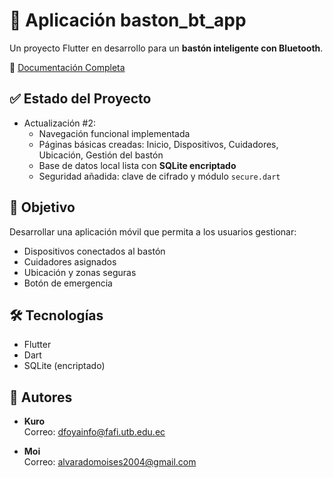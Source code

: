 # 🚀 Aplicación baston_bt_app

Un proyecto Flutter en desarrollo para un **bastón inteligente con Bluetooth**.

📖 [Documentación Completa](./DOCUMENTACION.md)

## ✅ Estado del Proyecto
- Actualización #2:
    - Navegación funcional implementada
    - Páginas básicas creadas: Inicio, Dispositivos, Cuidadores, Ubicación, Gestión del bastón
    - Base de datos local lista con **SQLite encriptado**
    - Seguridad añadida: clave de cifrado y módulo `secure.dart`

## 📌 Objetivo
Desarrollar una aplicación móvil que permita a los usuarios gestionar:
- Dispositivos conectados al bastón
- Cuidadores asignados
- Ubicación y zonas seguras
- Botón de emergencia

## 🛠️ Tecnologías
- Flutter
- Dart
- SQLite (encriptado)

## 👥 Autores

- **Kuro**  
  Correo: dfoyainfo@fafi.utb.edu.ec

- **Moi**  
  Correo: alvaradomoises2004@gmail.com  

